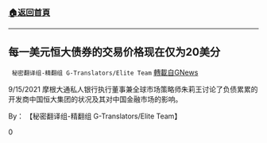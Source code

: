 ###  [:house:返回首頁](https://github.com/ourhimalayas/txt)
---


## 每一美元恒大债券的交易价格现在仅为20美分
` 秘密翻译组-精翻组 G-Translators/Elite Team` [轉載自GNews](https://gnews.org/zh-hans/1544742/)

9/15/2021 摩根大通私人银行执行董事兼全球市场策略师朱莉王讨论了负债累累的开发商中国恒大集团的状况及其对中国金融市场的影响。

By： 【秘密翻译组-精翻组 G-Translators/Elite Team】

0

